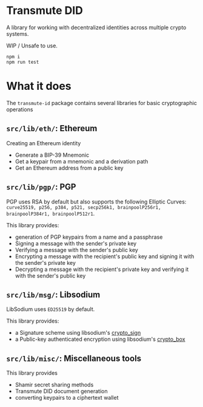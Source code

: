# Transmute DID

A library for working with decentralized identities across multiple crypto systems.

WIP / Unsafe to use.


```
npm i
npm run test
```

# What it does

The `transmute-id` package contains several libraries for basic cryptographic operations

## `src/lib/eth/`: Ethereum

Creating an Ethereum identity
- Generate a BIP-39 Mnemonic
- Get a keypair from a mnemonic and a derivation path
- Get an Ethereum address from a public key

## `src/lib/pgp/`: PGP

PGP uses RSA by default but also supports the following Elliptic Curves: `curve25519, p256, p384, p521, secp256k1, brainpoolP256r1, brainpoolP384r1, brainpoolP512r1`.

This library provides:
- generation of PGP keypairs from a name and a passphrase
- Signing a message with the sender's private key
- Verifying a message with the sender's public key
- Encrypting a message with the recipient's public key and signing it with the sender's private key
- Decrypting a message with the recipient's private key and verifying it with the sender's public key

## `src/lib/msg/`: Libsodium

LibSodium uses `ED25519` by default.

This library provides:
- a Signature scheme using libsodium's [crypto_sign](https://nacl.cr.yp.to/sign.html)
- a Public-key authenticated encryption using libsodium's [crypto_box](https://nacl.cr.yp.to/box.html)

## `src/lib/misc/`: Miscellaneous tools

This library provides
- Shamir secret sharing methods
- Transmute DID document generation
- converting keypairs to a ciphertext wallet
